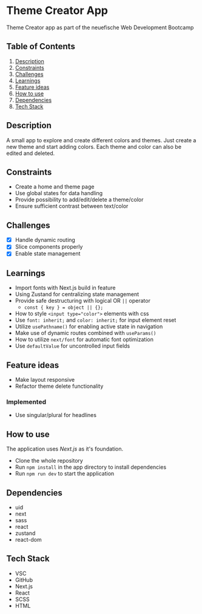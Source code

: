 # Theme Creator App

Theme Creator app as part of the neuefische Web Development Bootcamp

## Table of Contents

1. [Description](#description)
2. [Constraints](#constraints)
3. [Challenges](#challenges)
4. [Learnings](#learnings)
5. [Feature ideas](#feature-ideas)
6. [How to use](#how-to-use)
7. [Dependencies](#dependencies)
8. [Tech Stack](#tech-stack)

## Description

A small app to explore and create different colors and themes. Just create a new theme and start adding colors. Each theme and color can also be edited and deleted.

## Constraints

-   Create a home and theme page
-   Use global states for data handling
-   Provide possibility to add/edit/delete a theme/color
-   Ensure sufficient contrast between text/color

## Challenges

-   [x] Handle dynamic routing
-   [x] Slice components properly
-   [x] Enable state management

## Learnings

-   Import fonts with Next.js build in feature
-   Using Zustand for centralizing state management
-   Provide safe destructuring with logical OR `||` operator
    -   `const { key } = object || {};`
-   How to style `<input type="color">` elements with css
-   Use `font: inherit;` and `color: inherit;` for input element reset
-   Utilize `usePathname()` for enabling active state in navigation
-   Make use of dynamic routes combined with `useParams()`
-   How to utilize `next/font` for automatic font optimization
-   Use `defaultValue` for uncontrolled input fields

## Feature ideas

-   Make layout responsive
-   Refactor theme delete functionality

### Implemented

-   Use singular/plural for headlines

## How to use

The application uses _Next.js_ as it's foundation.

-   Clone the whole repository
-   Run `npm install` in the app directory to install dependencies
-   Run `npm run dev` to start the application

## Dependencies

-   uid
-   next
-   sass
-   react
-   zustand
-   react-dom

## Tech Stack

-   VSC
-   GitHub
-   Next.js
-   React
-   SCSS
-   HTML
